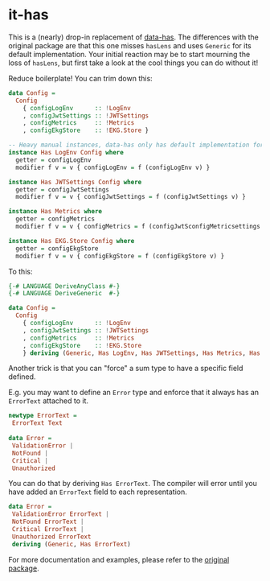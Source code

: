 # it-has

This is a (nearly) drop-in replacement of [data-has](http://hackage.haskell.org/package/data-has). The differences with the original package are that this one misses `hasLens` and uses `Generic` for its default implementation. Your initial reaction may be to start mourning the loss of `hasLens`, but first take a look at the cool things you can do without it!

Reduce boilerplate! You can trim down this:

```haskell
data Config =
  Config
    { configLogEnv      :: !LogEnv
    , configJwtSettings :: !JWTSettings
    , configMetrics     :: !Metrics
    , configEkgStore    :: !EKG.Store }

-- Heavy manual instances, data-has only has default implementation for tuples
instance Has LogEnv Config where
  getter = configLogEnv
  modifier f v = v { configLogEnv = f (configLogEnv v) }

instance Has JWTSettings Config where
  getter = configJwtSettings
  modifier f v = v { configJwtSettings = f (configJwtSettings v) }

instance Has Metrics where
  getter = configMetrics
  modifier f v = v { configMetrics = f (configJwtSconfigMetricsettings v) }

instance Has EKG.Store Config where
  getter = configEkgStore
  modifier f v = v { configEkgStore = f (configEkgStore v) }
```

To this:

```haskell
{-# LANGUAGE DeriveAnyClass #-}
{-# LANGUAGE DeriveGeneric  #-}

data Config =
  Config
    { configLogEnv      :: !LogEnv
    , configJwtSettings :: !JWTSettings
    , configMetrics     :: !Metrics
    , configEkgStore    :: !EKG.Store
    } deriving (Generic, Has LogEnv, Has JWTSettings, Has Metrics, Has EKG.Store)
```

Another trick is that you can "force" a sum type to have a specific field defined.

E.g. you may want to define an `Error` type and enforce that it always has an `ErrorText` attached to it.

```haskell
newtype ErrorText =
 ErrorText Text
 
data Error =
 ValidationError |
 NotFound |
 Critical |
 Unauthorized
```

You can do that by deriving `Has ErrorText`. The compiler will error until you have added an `ErrorText` field to each representation.

```haskell
data Error =
 ValidationError ErrorText |
 NotFound ErrorText |
 Critical ErrorText |
 Unauthorized ErrorText
 deriving (Generic, Has ErrorText)
```

For more documentation and examples, please refer to the [original package](http://hackage.haskell.org/package/data-has).
